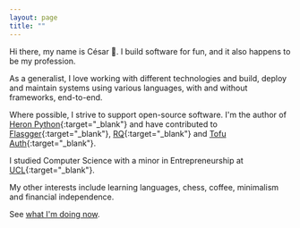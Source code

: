 ```yaml
---
layout: page
title: ""
---
```


Hi there, my name is César 👋. I build software for fun, and it also happens to
be my profession.

As a generalist, I love working with different technologies and build, deploy and
maintain systems using various languages, with and without frameworks, end-to-end.

Where possible, I strive to support open-source software. I'm the author
of [Heron Python](https://pypi.org/project/heron-data/){:target="_blank"} and
have contributed to
[Flasgger](https://github.com/flasgger/flasgger/pull/340){:target="_blank"},
[RQ](https://github.com/rq/rq/pull/1514){:target="_blank"} and
[Tofu Auth](https://github.com/calleluks/Tofu/pull/44){:target="_blank"}.

I studied Computer Science with a minor in Entrepreneurship at
[UCL](https://www.ucl.ac.uk/){:target="_blank"}.

My other interests include learning languages, chess, coffee, minimalism and
financial independence.

See [what I'm doing now](/now).
